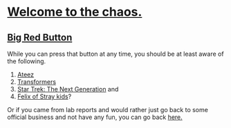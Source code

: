 # [Welcome to the chaos.](https://monip1.github.io/fun-things/Chaos/)

## [Big Red Button](https://monip1.github.io/fun-things/Chaos/ForFun.html)

While you can press that button at any time, you should be at least aware of the following.
1. [Ateez](ateez-info.md)
2. [Transformers](transformers-info.md)
3. [Star Trek: The Next Generation](https://monip1.github.io/fun-things/Chaos/star-trek-info.html) and
4. [Felix of Stray kids](https://monip1.github.io/fun-things/Chaos/felix-info.html)?



Or if you came from lab reports and would rather just go back to some official business and not have any fun, you can go back [here.](https://monip1.github.io/cse15l-lab-reports/)
